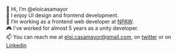 👋 Hi, I’m @eloicasamayor
<br>👀 I enjoy UI design and frontend development.
<br>🥰 I’m working as a frontend web developer at [NPAW](https://npaw.com/).
<br>🎮 I've worked for almost 5 years as a unity developer.
<br>📫 You can reach me at eloi.casamayor@gmail.com, on [twitter](https://twitter.com/eloicasamayor) or on [Linkedin](https://www.linkedin.com/in/eloicasamayor/)

<!---
eloicasamayor/eloicasamayor is a ✨ special ✨ repository because its `README.md` (this file) appears on your GitHub profile.
You can click the Preview link to take a look at your changes.
--->
